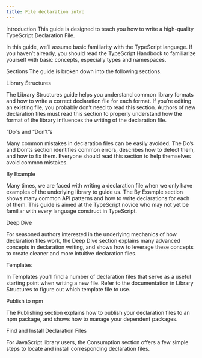 ```yaml
---
title: File declaration intro
---
```


Introduction
This guide is designed to teach you how to write a high-quality TypeScript Declaration File.

In this guide, we’ll assume basic familiarity with the TypeScript language. If you haven’t already, you should read the TypeScript Handbook to familiarize yourself with basic concepts, especially types and namespaces.

Sections
The guide is broken down into the following sections.

Library Structures

The Library Structures guide helps you understand common library formats and how to write a correct declaration file for each format. If you’re editing an existing file, you probably don’t need to read this section. Authors of new declaration files must read this section to properly understand how the format of the library influences the writing of the declaration file.

“Do”s and “Don’t”s

Many common mistakes in declaration files can be easily avoided. The Do’s and Don’ts section identifies common errors, describes how to detect them, and how to fix them. Everyone should read this section to help themselves avoid common mistakes.

By Example

Many times, we are faced with writing a declaration file when we only have examples of the underlying library to guide us. The By Example section shows many common API patterns and how to write declarations for each of them. This guide is aimed at the TypeScript novice who may not yet be familiar with every language construct in TypeScript.

Deep Dive

For seasoned authors interested in the underlying mechanics of how declaration files work, the Deep Dive section explains many advanced concepts in declaration writing, and shows how to leverage these concepts to create cleaner and more intuitive declaration files.

Templates

In Templates you’ll find a number of declaration files that serve as a useful starting point when writing a new file. Refer to the documentation in Library Structures to figure out which template file to use.

Publish to npm

The Publishing section explains how to publish your declaration files to an npm package, and shows how to manage your dependent packages.

Find and Install Declaration Files

For JavaScript library users, the Consumption section offers a few simple steps to locate and install corresponding declaration files.
